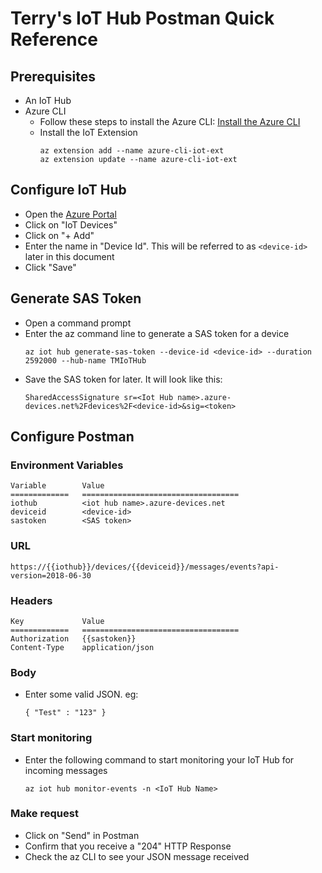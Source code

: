 # Terry's IoT Hub Postman Quick Reference

## Prerequisites

- An IoT Hub
- Azure CLI
  - Follow these steps to install the Azure CLI: [Install the Azure CLI](https://docs.microsoft.com/en-us/cli/azure/install-azure-cli?view=azure-cli-latest)
  - Install the IoT Extension
    ```
    az extension add --name azure-cli-iot-ext
    az extension update --name azure-cli-iot-ext
    ```

## Configure IoT Hub

- Open the [Azure Portal](https://ms.portal.azure.com)
- Click on "IoT Devices"
- Click on "+ Add"
- Enter the name in "Device Id".  This will be referred to as ```<device-id>``` later in this document
- Click "Save"

## Generate SAS Token

- Open a command prompt
- Enter the az command line to generate a SAS token for a device
  ```
  az iot hub generate-sas-token --device-id <device-id> --duration 2592000 --hub-name TMIoTHub
  ```
- Save the SAS token for later.  It will look like this:
  ```
  SharedAccessSignature sr=<Iot Hub name>.azure-devices.net%2Fdevices%2F<device-id>&sig=<token>

## Configure Postman

### Environment Variables

```
Variable        Value
=============   ===================================
iothub          <iot hub name>.azure-devices.net
deviceid        <device-id>
sastoken        <SAS token>
```

### URL
```
https://{{iothub}}/devices/{{deviceid}}/messages/events?api-version=2018-06-30
```

### Headers
```
Key             Value
=============   ===================================
Authorization   {{sastoken}}
Content-Type    application/json
```

### Body

- Enter some valid JSON.  eg:
  ```
  { "Test" : "123" }
  ```

### Start monitoring

- Enter the following command to start monitoring your IoT Hub for incoming messages
  ```
  az iot hub monitor-events -n <IoT Hub Name>
  ```

### Make request

- Click on "Send" in Postman
- Confirm that you receive a "204" HTTP Response
- Check the az CLI to see your JSON message received



